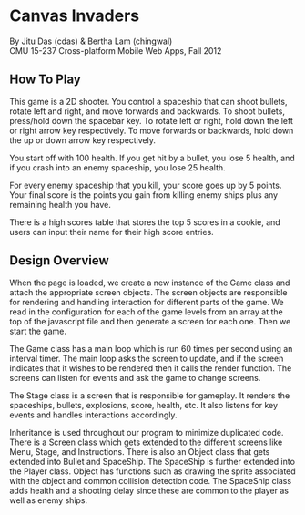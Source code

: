 Canvas Invaders
===============

By Jitu Das (cdas) & Bertha Lam (chingwal)  
CMU 15-237 Cross-platform Mobile Web Apps, Fall 2012

How To Play
-----------

This game is a 2D shooter. You control a spaceship that can shoot bullets,
rotate left and right, and move forwards and backwards. To shoot bullets, 
press/hold down the spacebar key. To rotate left or right, hold down the left
or right arrow key respectively. To move forwards or backwards, hold down the up
or down arrow key respectively.

You start off with 100 health. If you get hit by a bullet, you lose 5 health,
and if you crash into an enemy spaceship, you lose 25 health. 

For every enemy spaceship that you kill, your score goes up by 5 points. Your 
final score is the points you gain from killing enemy ships plus any remaining 
health you have.

There is a high scores table that stores the top 5 scores in a cookie, and 
users can input their name for their high score entries.


Design Overview
---------------

When the page is loaded, we create a new instance of the Game class and attach
the appropriate screen objects. The screen objects are responsible for rendering
and handling interaction for different parts of the game. We read in the
configuration for each of the game levels from an array at the top of the
javascript file and then generate a screen for each one. Then we start the game.

The Game class has a main loop which is run 60 times per second using an
interval timer. The main loop asks the screen to update, and if the screen
indicates that it wishes to be rendered then it calls the render function. The
screens can listen for events and ask the game to change screens.

The Stage class is a screen that is responsible for gameplay. It renders the
spaceships, bullets, explosions, score, health, etc. It also listens for key
events and handles interactions accordingly.

Inheritance is used throughout our program to minimize duplicated code. There is
a Screen class which gets extended to the different screens like Menu, Stage,
and Instructions. There is also an Object class that gets extended into Bullet
and SpaceShip. The SpaceShip is further extended into the Player class. Object
has functions such as drawing the sprite associated with the object and common
collision detection code. The SpaceShip class adds health and a shooting delay
since these are common to the player as well as enemy ships.
